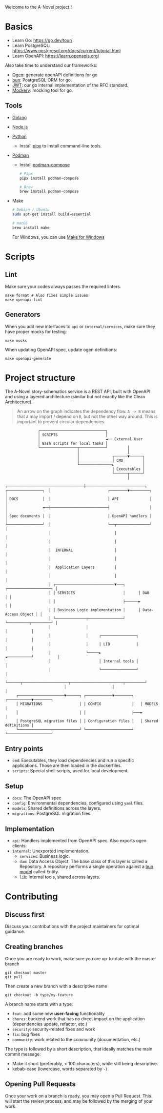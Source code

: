 Welcome to the A-Novel project !

# Basics

- Learn Go: https://go.dev/tour/
- Learn PostgreSQL: https://www.postgresql.org/docs/current/tutorial.html
- Learn OpenAPI: https://learn.openapis.org/

Also take time to understand our frameworks:

- [Ogen](https://github.com/ogen-go/ogen): generate openAPI definitions for go
- [bun](https://bun.uptrace.dev/): PostgreSQL ORM for go.
- [JWT](https://a-novel-kit.github.io/jwt/): our go internal implementation of the RFC standard.
- [Mockery](https://github.com/vektra/mockery): mocking tool for go.

## Tools

- [Golang](https://go.dev/doc/install)
- [Node.js](https://nodejs.org/en/download/)
- [Python](https://www.python.org/downloads/)
  - Install [pipx](https://pipx.pypa.io/stable/installation/) to install command-line tools.
- [Podman](https://podman.io/docs/installation)

  - Install [podman-compose](https://github.com/containers/podman-compose)

    ```bash
    # Pipx
    pipx install podman-compose

    # Brew
    brew install podman-compose
    ```

- Make

  ```bash
  # Debian / Ubuntu
  sudo apt-get install build-essential

  # macOS
  brew install make
  ```

  For Windows, you can use [Make for Windows](https://gnuwin32.sourceforge.net/packages/make.htm)

# Scripts

## Lint

Make sure your codes always passes the required linters.

```shell
make format # Also fixes simple issues
make openapi-lint
```

## Generators

When you add new interfaces to `api` or `internal/services`, make sure they have proper mocks for testing:

```shell
make mocks
```

When updating OpenAPI spec, update ogen definitions:

```shell
make openapi-generate
```

# Project structure

The A-Novel story-schematics service is a REST API, built with OpenAPI and using a layered architecture (similar but not
exactly like the Clean Architecture).

> An arrow on the graph indicates the dependency flow. `A -> B` means that `A` may import / depend on `B`, but not the
> other way around. This is important to prevent circular dependencies.

```text
               ┌──────────────────────────────┐
               │ SCRIPTS                      │
               │                              ◄── External User
               │ Bash scripts for local tasks │
               └─────────────────┬────────────┘         │
                                 │                      │
                                 │               ┌──────▼──────┐
                                 │               │ CMD         │
                                 └───────────────►             │
                                                 │ Executables │
                                                 └──────┬──────┘
                                                        │
                    ┌───────────────────────────────────┼───────────────────────────┐
┌────────────────┐  │                          ┌────────▼─────────┐                 │
│ DOCS           │  │                          │ API              │                 │
│                ◄──┼──────────────────────────┤                  │                 │
│ Spec documents │  │                          │ OpenAPI handlers │                 │
└────────────────┘  │                          └──┬───────────────┘                 │
                    │                             │                                 │
                    │                             │                                 │
                    │  INTERNAL                   │                                 │
                    │                             │                                 │
                    │  Application Layers         │                                 │
                    │                             │                                 │
                    │ ┌───────────────────────────▼───┐      ┌────────────────────┐ │
                    │ │ SERVICES                      │      │ DAO                │ │
                    │ │                               ├──────►                    │ │
                    │ │ Business Logic implementation │      │ Data-Access Object │ │
                    │ └──────────────┬────────────────┘      └──────────┬─────────┘ │
                    │                │                                  │           │
                    │                │     ┌────────────────┐           │           │
                    │                │     │ LIB            │           │           │
                    │                └─────►                ◄───────────┘           │
                    │                      │ Internal tools │                       │
                    │                      └────────────────┘                       │
                    └──────┬─────────────────────┬────────────────────────┬─────────┘
                           │                     │                        │
     ┌─────────────────────▼──────┐ ┌────────────▼────────┐   ┌───────────▼────────┐
     │ MIGRATIONS                 │ │ CONFIG              │   │ MODELS             │
     │                            │ │                     ├───►                    │
     │ PostgreSQL migration files │ │ Configuration files │   │ Shared definitions │
     └────────────────────────────┘ └─────────────────────┘   └────────────────────┘
```

## Entry points

- `cmd`: Executables, they load dependencies and run a specific applications. Those are then loaded in the
  dockerfiles.
- `scripts`: Special shell scripts, used for local development.

## Setup

- `docs`: The OpenAPI spec
- `config`: Environmental dependencies, configured using `yaml` files.
- `models`: Shared definitions across the layers.
- `migrations`: PostgreSQL migration files.

## Implementation

- `api`: Handlers implemented from OpenAPI spec. Also exports ogen clients.
- `internal`: Unexported implementation.
  - `services`: Business logic.
  - `dao`: Data Access Object. The base class of this layer is called a Repository. A repository performs a single
    operation against a [bun model](https://bun.uptrace.dev/guide/models.html) called Entity.
  - `lib`: Internal tools, shared across layers.

# Contributing

## Discuss first

Discuss your contributions with the project maintainers for optimal guidance.

## Creating branches

Once you are ready to work, make sure you are up-to-date with the master branch

```shell
git checkout master
git pull
```

Then create a new branch with a descriptive name

```shell
git checkout -b type/my-feature
```

A branch name starts with a type:

- `feat`: add some new **user-facing** functionality
- `chores`: backend work that has no direct impact on the application (dependencies update, refactor, etc.)
- `security`: security-related fixes and work
- `fix`: bug fixes
- `community`: work related to the community (documentation, etc.)

The type is followed by a short description, that ideally matches the main commit message:

- Make it short (preferably, < 100 characters), while still being descriptive.
- kebab-case (lowercase, words separated by `-`)

## Opening Pull Requests

Once your work on a branch is ready, you may open a Pull Request. This will start the review process, and may be
followed by the merging of your work.
